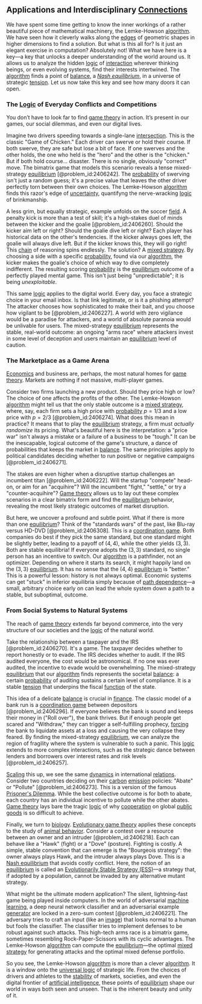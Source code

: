 ## Applications and Interdisciplinary [Connections](@article_id:193345)

We have spent some time getting to know the inner workings of a rather beautiful piece of mathematical machinery, the Lemke-Howson [algorithm](@article_id:267625). We have seen how it cleverly walks along the [edges](@article_id:274218) of geometric shapes in higher dimensions to find a solution. But what is this all for? Is it just an elegant exercise in computation? Absolutely not! What we have here is a key—a key that unlocks a deeper understanding of the world around us. It allows us to analyze the hidden [logic](@article_id:266330) of [interaction](@article_id:275086) wherever thinking beings, or even evolving systems, find their interests intertwined. The [algorithm](@article_id:267625) finds a point of [balance](@article_id:169031), a *[Nash equilibrium](@article_id:137378)*, in a universe of strategic [tension](@article_id:168324). Let us now take this key and see how many doors it can open.

### The [Logic](@article_id:266330) of Everyday Conflicts and Competitions

You don’t have to look far to find [game theory](@article_id:140236) in action. It’s present in our games, our social dilemmas, and even our digital lives.

Imagine two drivers speeding towards a single-lane [intersection](@article_id:159395). This is the classic "Game of Chicken." Each driver can swerve or hold their course. If both swerve, they are safe but lose a bit of face. If one swerves and the other holds, the one who held is the "hero" and the other is the "chicken." But if both hold course... disaster. There is no single, obviously "correct" move. The bimatrix game that models this scenario reveals a tense mixed-strategy [equilibrium](@article_id:144554) [@problem_id:2406242]. The [probability](@article_id:263106) of swerving isn't just a random guess; it's a precise value that leaves the other driver perfectly torn between their own choices. The Lemke-Howson [algorithm](@article_id:267625) finds this razor's edge of [uncertainty](@article_id:275351), quantifyng the nerve-wracking [logic](@article_id:266330) of brinkmanship.

A less grim, but equally strategic, example unfolds on the soccer [field](@article_id:151652). A penalty kick is more than a test of skill; it's a high-stakes duel of minds between the kicker and the goalie [@problem_id:2406260]. Should the kicker aim left or right? Should the goalie dive left or right? Each player has historical data on the other's tendencies. If the kicker always goes left, the goalie will always dive left. But if the kicker knows this, they will go right! This [chain](@article_id:267135) of reasoning spins endlessly. The solution? A [mixed strategy](@article_id:144767). By choosing a side with a specific [probability](@article_id:263106), found via our [algorithm](@article_id:267625), the kicker makes the goalie's choice of which way to dive completely indifferent. The resulting scoring [probability](@article_id:263106) is the [equilibrium](@article_id:144554) outcome of a perfectly played mental game. This isn't just being "unpredictable"; it is being *unexploitable*.

This same [logic](@article_id:266330) applies to the digital world. Every day, you face a strategic choice in your email inbox. Is that link legitimate, or is it a phishing attempt? The attacker chooses how sophisticated to make their bait, and you choose how vigilant to be [@problem_id:2406227]. A world with zero vigilance would be a paradise for attackers, and a world of absolute paranoia would be unlivable for users. The mixed-strategy [equilibrium](@article_id:144554) represents the stable, real-world outcome: an ongoing "arms race" where attackers invest in some level of deception and users maintain an [equilibrium](@article_id:144554) level of caution.

### The Marketplace as a Game Arena

[Economics](@article_id:271560) and business are, perhaps, the most natural homes for [game theory](@article_id:140236). Markets are nothing if not massive, multi-player games.

Consider two firms launching a new product. Should they price high or low? The choice of one affects the profits of the other. The Lemke-Howson [algorithm](@article_id:267625) might tell us that the only stable outcome is a [mixed strategy](@article_id:144767), where, say, each firm sets a high price with [probability](@article_id:263106) $p = 1/3$ and a low price with $p = 2/3$ [@problem_id:2406274]. What does this mean in practice? It means that to play the [equilibrium](@article_id:144554) strategy, a firm must *actually randomize* its pricing. What's beautiful here is the interpretation: a "price war" isn't always a mistake or a failure of a business to be "tough." It can be the inescapable, logical outcome of the game's structure, a dance of probabilities that keeps the market in [balance](@article_id:169031). The same principles apply to political candidates deciding whether to run positive or negative campaigns [@problem_id:2406271].

The stakes are even higher when a disruptive startup challenges an incumbent titan [@problem_id:2406222]. Will the startup "compete" head-on, or aim for an "acquihire"? Will the incumbent "fight," "settle," or try a "counter-acquihire"? [Game theory](@article_id:140236) allows us to lay out these complex scenarios in a clear bimatrix form and find the [equilibrium](@article_id:144554) behavior, revealing the most likely strategic outcomes of market disruption.

But here, we uncover a profound and subtle point. What if there is more than one [equilibrium](@article_id:144554)? Think of the "standards wars" of the past, like Blu-ray versus HD-DVD [@problem_id:2406308]. This is a [coordination game](@article_id:269535). Both companies do best if they pick the same standard, but one standard might be slightly better, leading to a payoff of $(4,4)$, while the other yields $(3,3)$. Both are stable equilibria! If everyone adopts the $(3,3)$ standard, no single person has an incentive to switch. Our [algorithm](@article_id:267625) is a pathfinder, not an optimizer. Depending on where it starts its search, it might happily land on the $(3,3)$ [equilibrium](@article_id:144554). It has no sense that the $(4,4)$ [equilibrium](@article_id:144554) is "better." This is a powerful lesson: history is not always optimal. Economic systems can get "stuck" in inferior equilibria simply because of [path dependence](@article_id:138112)—a small, arbitrary choice early on can lead the whole system down a path to a stable, but suboptimal, outcome.

### From Social Systems to Natural Systems

The reach of [game theory](@article_id:140236) extends far beyond commerce, into the very structure of our societies and the [logic](@article_id:266330) of the natural world.

Take the relationship between a taxpayer and the IRS [@problem_id:2406270]. It's a game. The taxpayer decides whether to report honestly or to evade. The IRS decides whether to audit. If the IRS audited everyone, the cost would be astronomical. If no one was ever audited, the incentive to evade would be overwhelming. The mixed-strategy [equilibrium](@article_id:144554) that our [algorithm](@article_id:267625) finds represents the societal [balance](@article_id:169031): a certain [probability](@article_id:263106) of auditing sustains a certain level of compliance. It is a stable [tension](@article_id:168324) that underpins the fiscal [function](@article_id:141001) of the state.

This idea of a delicate [balance](@article_id:169031) is crucial in [finance](@article_id:144433). The classic model of a bank run is a [coordination game](@article_id:269535) between depositors [@problem_id:2406296]. If everyone believes the bank is sound and keeps their money in ("Roll over"), the bank thrives. But if enough people get scared and "Withdraw," they can trigger a self-fulfilling prophecy, [forcing](@article_id:149599) the bank to liquidate assets at a loss and causing the very collapse they feared. By finding the mixed-strategy [equilibrium](@article_id:144554), we can analyze the region of fragility where the system is vulnerable to such a panic. This [logic](@article_id:266330) extends to more complex interactions, such as the strategic dance between lenders and borrowers over interest rates and risk levels [@problem_id:2406257].

[Scaling](@article_id:142532) this up, we see the same [dynamics](@article_id:163910) in international [relations](@article_id:149401). Consider two countries deciding on their [carbon](@article_id:149718) [emission](@article_id:183140) policies: "Abate" or "Pollute" [@problem_id:2406273]. This is a version of the famous [Prisoner's Dilemma](@article_id:201342). While the best collective outcome is for both to abate, each country has an individual incentive to pollute while the other abates. [Game theory](@article_id:140236) lays bare the tragic [logic](@article_id:266330) of why [cooperation](@article_id:263547) on global [public goods](@article_id:183408) is so difficult to achieve.

Finally, we turn to [biology](@article_id:276078). [Evolutionary game theory](@article_id:145280) applies these concepts to the study of [animal behavior](@article_id:140014). Consider a contest over a resource between an owner and an intruder [@problem_id:2406218]. Each can behave like a "Hawk" (fight) or a "Dove" (posture). Fighting is costly. A simple, stable convention that can emerge is the "Bourgeois strategy": the owner always plays Hawk, and the intruder always plays Dove. This is a [Nash equilibrium](@article_id:137378) that avoids costly conflict. Here, the notion of an [equilibrium](@article_id:144554) is called an [Evolutionarily Stable Strategy (ESS)](@article_id:139092)—a strategy that, if adopted by a population, cannot be invaded by any alternative mutant strategy.

What might be the ultimate modern application? The silent, lightning-fast game being played inside computers. In the world of adversarial [machine learning](@article_id:139279), a deep neural network classifier and an adversarial example [generator](@article_id:152213) are locked in a zero-sum contest [@problem_id:2406221]. The adversary tries to craft an input (like an [image](@article_id:151831)) that looks normal to a human but fools the classifier. The classifier tries to implement defenses to be robust against such attacks. This high-tech arms race is a bimatrix game, sometimes resembling Rock-Paper-Scissors with its cyclic advantages. The Lemke-Howson [algorithm](@article_id:267625) can compute the [equilibrium](@article_id:144554)—the optimal [mixed strategy](@article_id:144767) for generating attacks and the optimal mixed defense portfolio.

So you see, the Lemke-Howson [algorithm](@article_id:267625) is more than a clever [algorithm](@article_id:267625). It is a window onto the [universal logic](@article_id:174787) of strategic life. From the choices of drivers and athletes to the [stability](@article_id:142499) of markets, societies, and even the digital frontier of [artificial intelligence](@article_id:267458), these points of [equilibrium](@article_id:144554) shape our world in ways both seen and unseen. That is the inherent beauty and unity of it.